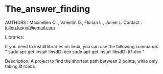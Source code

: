 # The_answer_finding
AUTHORS : Maximilien C. , Valentin D., Florian L., Julien L.
Contact : julien.lungyf@gmail.com

Libraries:

If you need to install libraries on linux, you can use the following commands
"
sudo apt-get install libsdl2-dev
sudo apt-get install libsdl2-ttf-dev 
"

Description:
A project to find the shortest path between 2 points, while 
only taking lit roads.
